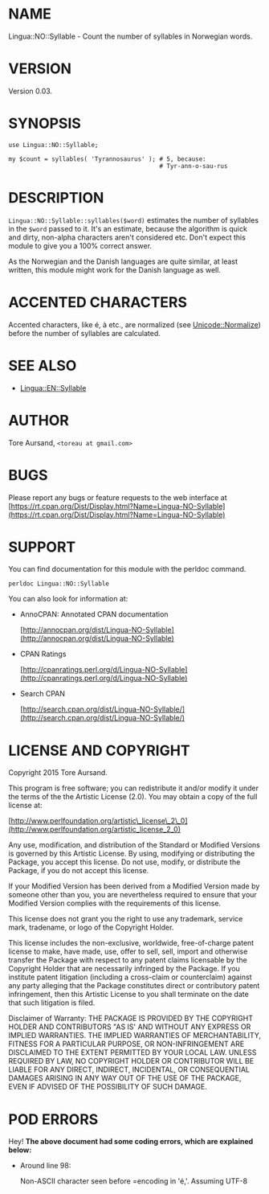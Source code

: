 # NAME

Lingua::NO::Syllable - Count the number of syllables in Norwegian words.

# VERSION

Version 0.03.

# SYNOPSIS

    use Lingua::NO::Syllable;

    my $count = syllables( 'Tyrannosaurus' ); # 5, because:
                                              # Tyr-ann-o-sau-rus

# DESCRIPTION

`Lingua::NO::Syllable::syllables($word)` estimates the number of syllables in
the `$word` passed to it. It's an estimate, because the algorithm is quick
and dirty, non-alpha characters aren't considered etc. Don't expect this
module to give you a 100% correct answer.

As the Norwegian and the Danish languages are quite similar, at least written,
this module might work for the Danish language as well.

# ACCENTED CHARACTERS

Accented characters, like é, à etc., are normalized (see [Unicode::Normalize](https://metacpan.org/pod/Unicode::Normalize))
before the number of syllables are calculated.

# SEE ALSO

- [Lingua::EN::Syllable](https://metacpan.org/pod/Lingua::EN::Syllable)

# AUTHOR

Tore Aursand, `<toreau at gmail.com>`

# BUGS

Please report any bugs or feature requests to the web interface at [https://rt.cpan.org/Dist/Display.html?Name=Lingua-NO-Syllable](https://rt.cpan.org/Dist/Display.html?Name=Lingua-NO-Syllable)

# SUPPORT

You can find documentation for this module with the perldoc command.

    perldoc Lingua::NO::Syllable

You can also look for information at:

- AnnoCPAN: Annotated CPAN documentation

    [http://annocpan.org/dist/Lingua-NO-Syllable](http://annocpan.org/dist/Lingua-NO-Syllable)

- CPAN Ratings

    [http://cpanratings.perl.org/d/Lingua-NO-Syllable](http://cpanratings.perl.org/d/Lingua-NO-Syllable)

- Search CPAN

    [http://search.cpan.org/dist/Lingua-NO-Syllable/](http://search.cpan.org/dist/Lingua-NO-Syllable/)

# LICENSE AND COPYRIGHT

Copyright 2015 Tore Aursand.

This program is free software; you can redistribute it and/or modify it
under the terms of the the Artistic License (2.0). You may obtain a
copy of the full license at:

[http://www.perlfoundation.org/artistic\_license\_2\_0](http://www.perlfoundation.org/artistic_license_2_0)

Any use, modification, and distribution of the Standard or Modified
Versions is governed by this Artistic License. By using, modifying or
distributing the Package, you accept this license. Do not use, modify,
or distribute the Package, if you do not accept this license.

If your Modified Version has been derived from a Modified Version made
by someone other than you, you are nevertheless required to ensure that
your Modified Version complies with the requirements of this license.

This license does not grant you the right to use any trademark, service
mark, tradename, or logo of the Copyright Holder.

This license includes the non-exclusive, worldwide, free-of-charge
patent license to make, have made, use, offer to sell, sell, import and
otherwise transfer the Package with respect to any patent claims
licensable by the Copyright Holder that are necessarily infringed by the
Package. If you institute patent litigation (including a cross-claim or
counterclaim) against any party alleging that the Package constitutes
direct or contributory patent infringement, then this Artistic License
to you shall terminate on the date that such litigation is filed.

Disclaimer of Warranty: THE PACKAGE IS PROVIDED BY THE COPYRIGHT HOLDER
AND CONTRIBUTORS "AS IS' AND WITHOUT ANY EXPRESS OR IMPLIED WARRANTIES.
THE IMPLIED WARRANTIES OF MERCHANTABILITY, FITNESS FOR A PARTICULAR
PURPOSE, OR NON-INFRINGEMENT ARE DISCLAIMED TO THE EXTENT PERMITTED BY
YOUR LOCAL LAW. UNLESS REQUIRED BY LAW, NO COPYRIGHT HOLDER OR
CONTRIBUTOR WILL BE LIABLE FOR ANY DIRECT, INDIRECT, INCIDENTAL, OR
CONSEQUENTIAL DAMAGES ARISING IN ANY WAY OUT OF THE USE OF THE PACKAGE,
EVEN IF ADVISED OF THE POSSIBILITY OF SUCH DAMAGE.

# POD ERRORS

Hey! **The above document had some coding errors, which are explained below:**

- Around line 98:

    Non-ASCII character seen before =encoding in 'é,'. Assuming UTF-8
